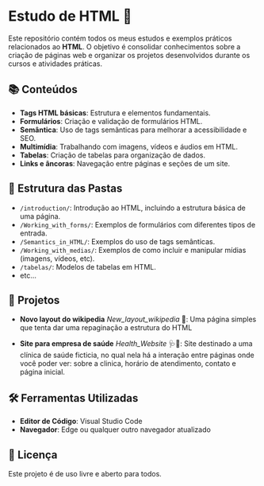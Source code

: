 # Estudo de HTML 📄

Este repositório contém todos os meus estudos e exemplos práticos relacionados ao **HTML**. O objetivo é consolidar conhecimentos sobre a criação de páginas web e organizar os projetos desenvolvidos durante os cursos e atividades práticas.

## 📚 Conteúdos

- **Tags HTML básicas**: Estrutura e elementos fundamentais.
- **Formulários**: Criação e validação de formulários HTML.
- **Semântica**: Uso de tags semânticas para melhorar a acessibilidade e SEO.
- **Multimídia**: Trabalhando com imagens, vídeos e áudios em HTML.
- **Tabelas**: Criação de tabelas para organização de dados.
- **Links e âncoras**: Navegação entre páginas e seções de um site.

## 📂 Estrutura das Pastas

- `/introduction/`: Introdução ao HTML, incluindo a estrutura básica de uma página.
- `/Working_with_forms/`: Exemplos de formulários com diferentes tipos de entrada.
- `/Semantics_in_HTML/`: Exemplos do uso de tags semânticas.
- `/Working_with_medias/`: Exemplos de como incluir e manipular mídias (imagens, vídeos, etc).
- `/tabelas/`: Modelos de tabelas em HTML.
- etc...

## 🚀 Projetos

- **Novo layout do wikipedia** *New_layout_wikipedia* 📃: Uma página simples que tenta dar uma repaginação a estrutura do HTML

- **Site para empresa de saúde** *Health_Website* 🩺💊: Site destinado a uma clínica de saúde ficticia, no qual nela há a interação entre páginas onde você poder ver: sobre a clinica, horário de atendimento, contato e página inicial.


## 🛠 Ferramentas Utilizadas

- **Editor de Código**: Visual Studio Code
- **Navegador**: Edge ou qualquer outro navegador atualizado

## 📄 Licença

Este projeto é de uso livre e aberto para todos.